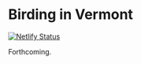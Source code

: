 # Birding in Vermont

[![Netlify Status](https://api.netlify.com/api/v1/badges/31311bd3-9f06-4054-978f-84c0143e3fc6/deploy-status)](https://app.netlify.com/sites/birdinginvermont/deploys)

Forthcoming.
